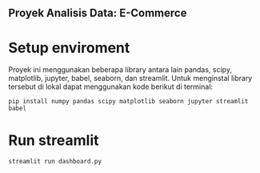 ## Proyek Analisis Data: E-Commerce
# Setup enviroment
Proyek ini menggunakan beberapa library antara lain pandas, scipy, matplotlib, jupyter, babel, seaborn, dan streamlit. Untuk menginstal library tersebut di lokal dapat menggunakan kode berikut di terminal:

```pip install numpy pandas scipy matplotlib seaborn jupyter streamlit babel```

# Run streamlit

```streamlit run dashboard.py```
